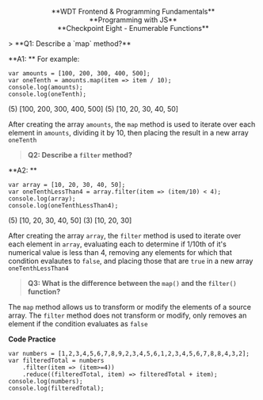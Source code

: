 <p style="text-align: center">**WDT Frontend & Programming Fundamentals**<br>
**Programming with JS**<br>
**Checkpoint Eight - Enumerable Functions**</p>
> **Q1:  Describe a `map` method?**

**A1: ** For example:
```
var amounts = [100, 200, 300, 400, 500];
var oneTenth = amounts.map(item => item / 10);
console.log(amounts);
console.log(oneTenth);
```
(5) [100, 200, 300, 400, 500]
(5) [10, 20, 30, 40, 50]

After creating the array `amounts`, the `map` method is used to iterate over each element in `amounts`, dividing it by 10, then placing the result in a new array `oneTenth`

> **Q2: Describe a `filter` method?**

**A2: **
```
var array = [10, 20, 30, 40, 50];
var oneTenthLessThan4 = array.filter(item => (item/10) < 4);
console.log(array);
console.log(oneTenthLessThan4);
```
(5) [10, 20, 30, 40, 50]
(3) [10, 20, 30]

After creating the array `array`, the `filter` method is used to iterate over each element in `array`, evaluating each to determine if 1/10th of it's numerical value is less than 4, removing any elements for which that condition evalautes to `false`, and placing those that are `true` in a new array `oneTenthLessThan4`

> **Q3: What is the difference between the `map()` and the `filter()` function?**

The `map` method allows us to transform or modify the elements of a source array.  The `filter` method does not transform or modify, only removes an element if the condition evaluates as `false`

**Code Practice**
```
var numbers = [1,2,3,4,5,6,7,8,9,2,3,4,5,6,1,2,3,4,5,6,7,8,8,4,3,2];
var filteredTotal = numbers
	.filter(item => (item>=4))
    .reduce((filteredTotal, item) => filteredTotal + item);
console.log(numbers);
console.log(filteredTotal);

```
